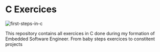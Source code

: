 # C Exercices

![first-steps-in-c](https://github.com/NathanBnvn/c_exercices/assets/45998296/5988f992-4b3e-46dd-b9c6-181e7a0cd448)



This repository contains all exercices in C done during my formation 
of Embedded Software Engineer. From baby steps exercices to constitent 
projects
